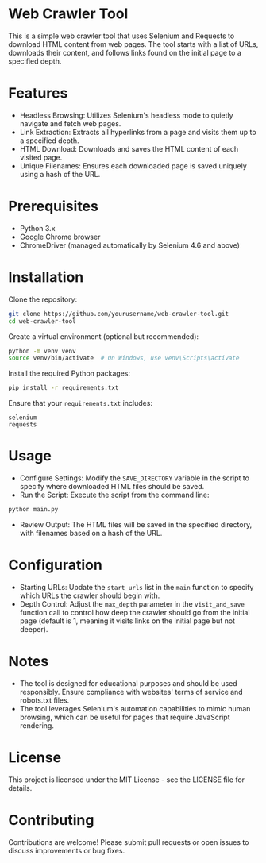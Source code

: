 # Web Crawler Tool

This is a simple web crawler tool that uses Selenium and Requests to download HTML content from web pages. The tool starts with a list of URLs, downloads their content, and follows links found on the initial page to a specified depth.

# Features

- Headless Browsing: Utilizes Selenium's headless mode to quietly navigate and fetch web pages.
- Link Extraction: Extracts all hyperlinks from a page and visits them up to a specified depth.
- HTML Download: Downloads and saves the HTML content of each visited page.
- Unique Filenames: Ensures each downloaded page is saved uniquely using a hash of the URL.

# Prerequisites

- Python 3.x
- Google Chrome browser
- ChromeDriver (managed automatically by Selenium 4.6 and above)

# Installation

Clone the repository:

```bash
git clone https://github.com/yourusername/web-crawler-tool.git
cd web-crawler-tool
```

Create a virtual environment (optional but recommended):

```bash
python -m venv venv
source venv/bin/activate  # On Windows, use venv\Scripts\activate
```

Install the required Python packages:

```bash
pip install -r requirements.txt
```

Ensure that your `requirements.txt` includes:

```
selenium
requests
```

# Usage

- Configure Settings: Modify the `SAVE_DIRECTORY` variable in the script to specify where downloaded HTML files should be saved.
- Run the Script: Execute the script from the command line:

```bash
python main.py
```

- Review Output: The HTML files will be saved in the specified directory, with filenames based on a hash of the URL.

# Configuration

- Starting URLs: Update the `start_urls` list in the `main` function to specify which URLs the crawler should begin with.
- Depth Control: Adjust the `max_depth` parameter in the `visit_and_save` function call to control how deep the crawler should go from the initial page (default is 1, meaning it visits links on the initial page but not deeper).

# Notes

- The tool is designed for educational purposes and should be used responsibly. Ensure compliance with websites' terms of service and robots.txt files.
- The tool leverages Selenium's automation capabilities to mimic human browsing, which can be useful for pages that require JavaScript rendering.

# License

This project is licensed under the MIT License - see the LICENSE file for details.

# Contributing

Contributions are welcome! Please submit pull requests or open issues to discuss improvements or bug fixes.